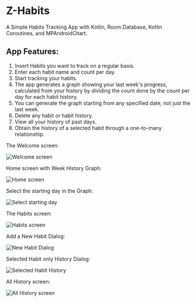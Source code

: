 # Z-Habits

A Simple Habits Tracking App with Kotlin, Room Database, Kotlin Coroutines, and MPAndroidChart.

## App Features:

1. Insert Habits you want to track on a regular basis.
2. Enter each habit name and count per day.
3. Start tracking your habits.
4. The app generates a graph showing your last week's progress, calculated from your history by dividing the count done by the count per day for each habit history.
5. You can generate the graph starting from any specified date, not just the last week.
6. Delete any habit or habit history.
7. View all your history of past days.
8. Obtain the history of a selected habit through a one-to-many relationship.

The Welcome screen:

![Welcome screen](https://user-images.githubusercontent.com/54005330/235318870-2bc7619b-be9e-4ae5-b21b-5a772bbf5eb1.PNG)

Home screen with Week History Graph:

![Home screen](https://user-images.githubusercontent.com/54005330/235318887-0e86e7e7-1e0d-4b2f-9ac3-81c61c54e6ca.PNG)

Select the starting day in the Graph:

![Select starting day](https://user-images.githubusercontent.com/54005330/235318896-cbebdfa1-8543-4990-8070-3a516b867fa7.PNG)

The Habits screen:

![Habits screen](https://user-images.githubusercontent.com/54005330/235318922-ba0c9a54-d567-49c7-b4b3-67628dba3e73.PNG)

Add a New Habit Dialog:

![New Habit Dialog](https://user-images.githubusercontent.com/54005330/235318932-211890b1-61f4-4bce-afae-6cc85667a9fb.PNG)

Selected Habit only History Dialog:

![Selected Habit History](https://user-images.githubusercontent.com/54005330/235318941-4900a597-55de-44a9-9ad6-7cfc85362fef.PNG)

All History screen:

![All History screen](https://user-images.githubusercontent.com/54005330/235318951-60d33b59-aba8-4b02-9380-e6effdc42f82.PNG)
